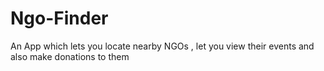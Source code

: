 # Ngo-Finder
An App which lets you locate nearby NGOs , let you view their events and also make donations to them
